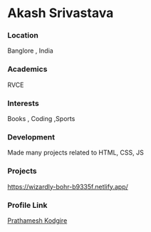 # Akash Srivastava

### Location

Banglore , India

### Academics

RVCE

### Interests

Books , Coding ,Sports

### Development

Made many projects related to HTML, CSS, JS

### Projects

https://wizardly-bohr-b9335f.netlify.app/

### Profile Link

[Prathamesh Kodgire](https://github.com/prathamesh3707)

